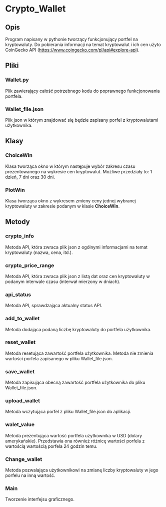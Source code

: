 # Crypto_Wallet
## Opis
Program napisany w pythonie tworzący funkcjonujący portfel na kryptowaluty. Do pobierania informacji na temat kryptowalut i ich cen użyto CoinGecko API (https://www.coingecko.com/pl/api#explore-api).  

## Pliki
### Wallet.py
Plik zawierający całość potrzebnego kodu do poprawnego funkcjonowania portfela.
### Wallet_file.json
Plik json w którym znajdować się będzie zapisany porfel z kryptowalutami użytkownika.

## Klasy
### ChoiceWin
Klasa tworząca okno w którym następuje wybór zakresu czasu prezentowanego na wykresie cen kryptowalut. Możliwe przedziały to: 1 dzień, 7 dni oraz 30 dni.
### PlotWin
Klasa tworząca okno z wykresem zmieny ceny jednej wybranej kryptowaluty w zakresie podanym w klasie **ChoiceWin**.

## Metody
### crypto_info
Metoda API, która zwraca plik json z ogólnymi informacjami na temat kryptowaluty (nazwa, cena, itd.).
### crypto_price_range
Metoda API, która  zwraca plik json z listą dat oraz cen kryptowaluty w podanym interwale czasu (interwał mierzony w dniach).
### api_status
Metoda API, sprawdzająca aktualny status API.
### add_to_wallet
Metoda dodająca podaną liczbę kryptowaluty do portfela użytkownika.
### reset_wallet
Metoda resetująca zawartość portfela użytkownika. Metoda nie zmienia wartości porfela zapisanego w pliku Wallet_file.json.
### save_wallet
Metoda zapisująca obecną zawartość portfela użytkownika do pliku Wallet_file.json.
### upload_wallet
Metoda wczytująca porfel z pliku Wallet_file.json do aplikacji.
### walet_value
Metoda prezentująca wartość portfela użytkownika w USD (dolary amerykańskie). Przedstawia ona również różnicę wartości porfela z wartością wartością porfela 24 godzin temu.
### Change_wallet
Metoda pozwalająca użytkownikowi na zmianę liczby kryptowaluty w jego porfelu na inną wartość.
### Main
Tworzenie interfejsu graficznego.

